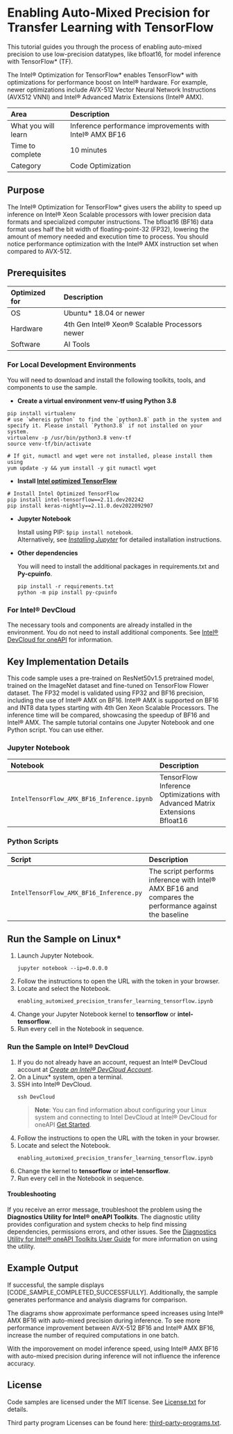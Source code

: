 # Enabling Auto-Mixed Precision for Transfer Learning with TensorFlow
This tutorial guides you through the process of enabling auto-mixed precision to use low-precision datatypes, like bfloat16, for model inference with TensorFlow* (TF).

The Intel® Optimization for TensorFlow* enables TensorFlow* with optimizations for performance boost on Intel® hardware. For example, newer optimizations include AVX-512 Vector Neural Network Instructions (AVX512 VNNI) and Intel® Advanced Matrix Extensions (Intel® AMX).

| Area                    | Description
|:---                     |:---
| What you will learn     | Inference performance improvements with Intel® AMX BF16
| Time to complete        | 10 minutes
| Category                | Code Optimization


## Purpose

The Intel® Optimization for TensorFlow* gives users the ability to speed up inference on Intel® Xeon Scalable processors with lower precision data formats and specialized computer instructions. The bfloat16 (BF16) data format uses half the bit width of floating-point-32 (FP32), lowering the amount of memory needed and execution time to process. You should notice performance optimization with the Intel® AMX instruction set when compared to AVX-512.

## Prerequisites

| Optimized for                     | Description
|:---                               |:---
| OS                                | Ubuntu* 18.04 or newer
| Hardware                          | 4th Gen Intel® Xeon® Scalable Processors newer
| Software                          | AI Tools

### For Local Development Environments

You will need to download and install the following toolkits, tools, and components to use the sample.

- **Create a virtual environment venv-tf using Python 3.8**

```
pip install virtualenv
# use `whereis python` to find the `python3.8` path in the system and specify it. Please install `Python3.8` if not installed on your system.
virtualenv -p /usr/bin/python3.8 venv-tf
source venv-tf/bin/activate

# If git, numactl and wget were not installed, please install them using
yum update -y && yum install -y git numactl wget
```

- **Install [Intel optimized TensorFlow](https://pypi.org/project/intel-tensorflow/2.11.dev202242/)**
```
# Install Intel Optimized TensorFlow
pip install intel-tensorflow==2.11.dev202242
pip install keras-nightly==2.11.0.dev2022092907
```

- **Jupyter Notebook**

  Install using PIP: `$pip install notebook`. <br> Alternatively, see [*Installing Jupyter*](https://jupyter.org/install) for detailed installation instructions.

- **Other dependencies**

  You will need to install the additional packages in requirements.txt and **Py-cpuinfo**.
  ```
  pip install -r requirements.txt
  python -m pip install py-cpuinfo
  ```

### For Intel® DevCloud

The necessary tools and components are already installed in the environment. You do not need to install additional components. See [Intel® DevCloud for oneAPI](https://devcloud.intel.com/oneapi/get_started/) for information.

## Key Implementation Details

This code sample uses a pre-trained on ResNet50v1.5 pretrained model, trained on the ImageNet dataset and fine-tuned on TensorFlow Flower dataset. The FP32 model is validated using FP32 and BF16 precision, including the use of Intel® AMX on BF16. Intel® AMX is supported on BF16 and INT8 data types starting with 4th Gen Xeon Scalable Processors. The inference time will be compared, showcasing the speedup of BF16 and Intel® AMX.
The sample tutorial contains one Jupyter Notebook and one Python script. You can use either.

### Jupyter Notebook

| Notebook                                                         | Description
|:---                                                              |:---
|`IntelTensorFlow_AMX_BF16_Inference.ipynb` | TensorFlow Inference Optimizations with Advanced Matrix Extensions Bfloat16

### Python Scripts

| Script                                                        | Description
|:---                                                              |:---
|`IntelTensorFlow_AMX_BF16_Inference.py` | The script performs inference with Intel® AMX BF16 and compares the performance against the baseline


## Run the Sample on Linux*
1. Launch Jupyter Notebook.
   ```
   jupyter notebook --ip=0.0.0.0
   ```
2. Follow the instructions to open the URL with the token in your browser.
3. Locate and select the Notebook.
   ```
   enabling_automixed_precision_transfer_learning_tensorflow.ipynb
   ````
4. Change your Jupyter Notebook kernel to **tensorflow** or **intel-tensorflow**.
5. Run every cell in the Notebook in sequence.


### Run the Sample on Intel® DevCloud

1. If you do not already have an account, request an Intel® DevCloud account at [*Create an Intel® DevCloud Account*](https://intelsoftwaresites.secure.force.com/DevCloud/oneapi).
2. On a Linux* system, open a terminal.
3. SSH into Intel® DevCloud.
   ```
   ssh DevCloud
   ```
   > **Note**: You can find information about configuring your Linux system and connecting to Intel DevCloud at Intel® DevCloud for oneAPI [Get Started](https://devcloud.intel.com/oneapi/get_started).
4. Follow the instructions to open the URL with the token in your browser.
5. Locate and select the Notebook.
   ```
   enabling_automixed_precision_transfer_learning_tensorflow.ipynb
   ````
6. Change the kernel to **tensorflow** or **intel-tensorflow**.
7. Run every cell in the Notebook in sequence.


#### Troubleshooting

If you receive an error message, troubleshoot the problem using the **Diagnostics Utility for Intel® oneAPI Toolkits**. The diagnostic utility provides configuration and system checks to help find missing dependencies, permissions errors, and other issues. See the [Diagnostics Utility for Intel® oneAPI Toolkits User Guide](https://www.intel.com/content/www/us/en/develop/documentation/diagnostic-utility-user-guide/top.html) for more information on using the utility.


## Example Output
If successful, the sample displays [CODE_SAMPLE_COMPLETED_SUCCESSFULLY]. Additionally, the sample generates performance and analysis diagrams for comparison.

The diagrams show approximate performance speed increases using Intel® AMX BF16 with auto-mixed precision during inference. To see more performance improvement between AVX-512 BF16 and Intel® AMX BF16, increase the number of required computations in one batch.

With the imporovement on model inference speed, using Intel® AMX BF16 with auto-mixed precision during inference will not influence the inference accuracy.

## License

Code samples are licensed under the MIT license. See
[License.txt](https://github.com/oneapi-src/oneAPI-samples/blob/master/License.txt) for details.

Third party program Licenses can be found here: [third-party-programs.txt](https://github.com/oneapi-src/oneAPI-samples/blob/master/third-party-programs.txt).
